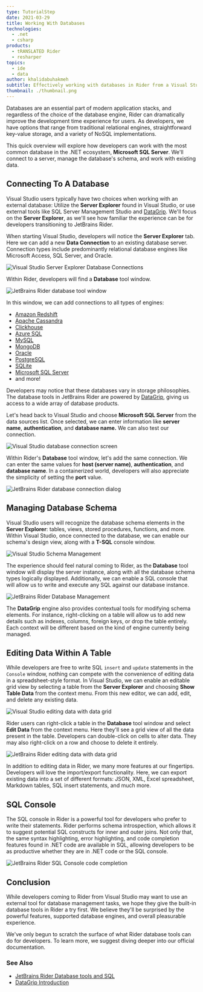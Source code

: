```yaml
---
type: TutorialStep
date: 2021-03-29
title: Working With Databases
technologies:
  - .net
  - csharp
products:
  - tRANSLATED Rider
  - resharper
topics:
  - ide
  - data
author: khalidabuhakmeh
subtitle: Effectively working with databases in Rider from a Visual Studio + ReSharper user's perspective.
thumbnail: ./thumbnail.png
---
```


Databases are an essential part of modern application stacks, and regardless of the choice of the database engine, Rider can dramatically improve the development time experience for users. As developers, we have options that range from traditional relational engines, straightforward key-value storage, and a variety of NoSQL implementations.

This quick overview will explore how developers can work with the most common database in the .NET ecosystem, **Microsoft SQL Server**. We'll connect to a server, manage the database's schema, and work with existing data.

## Connecting To A Database

Visual Studio users typically have two choices when working with an external database: Utilize the **Server Explorer** found in Visual Studio, or use external tools like SQL Server Management Studio and [DataGrip](https://jetbrains.com/datagrip). We'll focus on the **Server Explorer**, as we'll see how familiar the experience can be for developers transitioning to JetBrains Rider.

When starting Visual Studio, developers will notice the **Server Explorer** tab. Here we can add a new **Data Connection** to an existing database server. Connection types include predominantly relational database engines like Microsoft Access, SQL Server, and Oracle.

![Visual Studio Server Explorer Database Connections](./1-visual-studio-server-explorer-connection.png)

Within Rider, developers will find a **Database** tool window.

![JetBrains Rider database tool window](./2-jetbrains-rider-database-tool-window.png)

In this window, we can add connections to all types of engines:

- [Amazon Redshift](https://aws.amazon.com/redshift/)
- [Apache Cassandra](https://cassandra.apache.org/)
- [Clickhouse](https://clickhouse.tech/)
- [Azure SQL](https://azure.microsoft.com/en-us/services/azure-sql/)
- [MySQL](https://www.mysql.com/)
- [MongoDB](https://www.mongodb.com/)
- [Oracle](https://www.oracle.com/index.html)
- [PostgreSQL](https://www.postgresql.org/)
- [SQLite](https://sqlite.org/index.html)
- [Microsoft SQL Server](https://www.microsoft.com/sql-server)
- and more!

Developers may notice that these databases vary in storage philosophies. The database tools in JetBrains Rider are powered by [DataGrip](https://jetbrains.com/datagrip), giving us access to a wide array of database products.

Let's head back to Visual Studio and choose **Microsoft SQL Server** from the data sources list. Once selected, we can enter information like **server name**, **authentication**, and **database name.** We can also test our connection.

![Visual Studio database connection screen](./3-visual-studio-database-connection.png)

Within Rider's **Database** tool window, let's add the same connection. We can enter the same values for **host (server name)**,  **authentication**, and **database name**. In a containerized world, developers will also appreciate the simplicity of setting the **port** value.

![JetBrains Rider database connection dialog](./4-jetbrains-rider-database-connection.png)

## Managing Database Schema

Visual Studio users will recognize the database schema elements in the **Server Explorer**: tables, views, stored procedures, functions, and more. Within Visual Studio, once connected to the database, we can enable our schema's design view, along with a **T-SQL** console window.

![Visual Studio Schema Management](./5-visual-studio-managing-schema-management.png)

The experience should feel natural coming to Rider, as the **Database** tool window will display the server instance, along with all the database schema types logically displayed. Additionally, we can enable a SQL console that will allow us to write and execute any SQL against our database instance.

![JetBrains Rider Database Management](./6-jetbrains-rider-database-management.png)

The **DataGrip** engine also provides contextual tools for modifying schema elements. For instance, right-clicking on a table will allow us to add new details such as indexes, columns, foreign keys, or drop the table entirely. Each context will be different based on the kind of engine currently being managed.

## Editing Data Within A Table

While developers are free to write SQL `insert` and `update` statements in the `Console` window, nothing can compete with the convenience of editing data in a spreadsheet-style format. In Visual Studio, we can enable an editable grid view by selecting a table from the **Server Explorer** and choosing **Show Table Data** from the context menu. From this new editor, we can add, edit, and delete any existing data.

![Visual Studio editing data with data grid](./7-visual-studio-editing-data-grid.png)

Rider users can right-click a table in the **Database** tool window and select **Edit Data** from the context menu. Here they'll see a grid view of all the data present in the table. Developers can double-click on cells to alter data. They may also right-click on a row and choose to delete it entirely.

![JetBrains Rider editing data with data grid](./8-jetbrains-rider-editing-data-in-grid.png)

In addition to editing data in Rider, we many more features at our fingertips. Developers will love the import/export functionality. Here, we can export existing data into a set of different formats: JSON, XML, Excel spreadsheet, Markdown tables, SQL insert statements, and much more.

## SQL Console

The SQL console in Rider is a powerful tool for developers who prefer to write their statements. Rider performs schema introspection, which allows it to suggest potential SQL constructs for inner and outer joins. Not only that, the same syntax highlighting, error highlighting, and code completion features found in .NET code are available in SQL, allowing developers to be as productive whether they are in .NET code or the SQL console.

![JetBrains Rider SQL Console code completion](./9-jetbrains-rider-sql-console.png)

## Conclusion

While developers coming to Rider from Visual Studio may want to use an external tool for database management tasks, we hope they give the built-in database tools in Rider a try first. We believe they'll be surprised by the powerful features, supported database engines, and overall pleasurable experience.

We've only begun to scratch the surface of what Rider database tools can do for developers. To learn more, we suggest diving deeper into our official documentation.

### See Also

- [JetBrains Rider Database tools and SQL](https://jetbrains.com/help/rider/Relational_Databases.html)
- [DataGrip Introduction](https://www.jetbrains.com/help/datagrip/meet-the-product.html)
